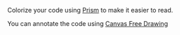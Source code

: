 Colorize your code using [Prism](https://github.com/PrismJS/prism) to make it easier to read.

You can annotate the code using [Canvas Free Drawing](https://github.com/federico-moretti/canvas-free-drawing)
